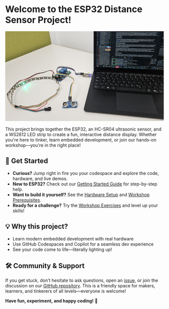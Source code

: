
# Welcome to the ESP32 Distance Sensor Project!

![Project Demo](assets/images/setup.jpg)

This project brings together the ESP32, an HC-SR04 ultrasonic sensor, and a WS2812 LED strip to create a fun, interactive distance display. Whether you're here to tinker, learn embedded development, or join our hands-on workshop—you're in the right place!

## 🚀 Get Started
- **Curious?** Jump right in fire you your codespace and explore the code, hardware, and live demos.
- **New to ESP32?** Check out our [Getting Started Guide](workshop/gettingstartet.md) for step-by-step help.
- **Want to build it yourself?** See the [Hardware Setup](workshop/hardwaresetup.md) and [Workshop Prerequisites](workshop/prerequisites.md).
- **Ready for a challenge?** Try the [Workshop Exercises](workshop/README.md) and level up your skills!

## 💡 Why this project?
- Learn modern embedded development with real hardware
- Use GitHub Codespaces and Copilot for a seamless dev experience
- See your code come to life—literally lighting up!

## 🛠️ Community & Support
If you get stuck, don’t hesitate to ask questions, open an [issue](https://github.com/your-org/your-repo/issues), or join the discussion on our [GitHub repository](https://github.com/your-org/your-repo). This is a friendly space for makers, learners, and tinkerers of all levels—everyone is welcome!

**Have fun, experiment, and happy coding!** 🎉

